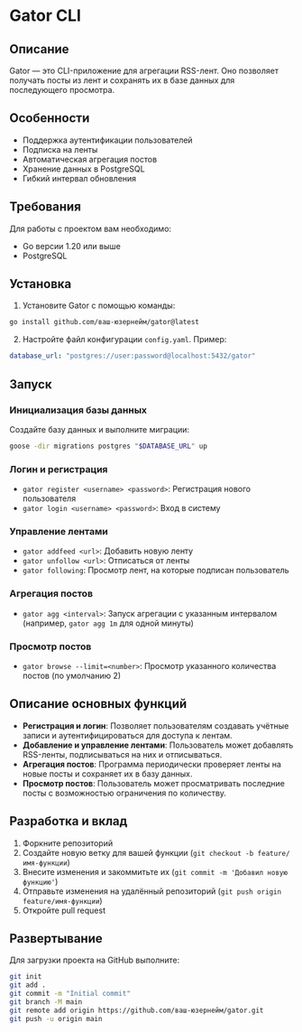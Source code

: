 # Gator CLI

## Описание
Gator — это CLI-приложение для агрегации RSS-лент. Оно позволяет получать посты из лент и сохранять их в базе данных для последующего просмотра.

## Особенности
- Поддержка аутентификации пользователей
- Подписка на ленты
- Автоматическая агрегация постов
- Хранение данных в PostgreSQL
- Гибкий интервал обновления

## Требования

Для работы с проектом вам необходимо:
- Go версии 1.20 или выше
- PostgreSQL

## Установка

1. Установите Gator с помощью команды:

```bash
go install github.com/ваш-юзернейм/gator@latest
```

2. Настройте файл конфигурации `config.yaml`. Пример:

```yaml
database_url: "postgres://user:password@localhost:5432/gator"
```

## Запуск

### Инициализация базы данных

Создайте базу данных и выполните миграции:

```bash
goose -dir migrations postgres "$DATABASE_URL" up
```

### Логин и регистрация

- `gator register <username> <password>`: Регистрация нового пользователя
- `gator login <username> <password>`: Вход в систему

### Управление лентами

- `gator addfeed <url>`: Добавить новую ленту
- `gator unfollow <url>`: Отписаться от ленты
- `gator following`: Просмотр лент, на которые подписан пользователь

### Агрегация постов

- `gator agg <interval>`: Запуск агрегации с указанным интервалом (например, `gator agg 1m` для одной минуты)

### Просмотр постов

- `gator browse --limit=<number>`: Просмотр указанного количества постов (по умолчанию 2)

## Описание основных функций

- **Регистрация и логин**: Позволяет пользователям создавать учётные записи и аутентифицироваться для доступа к лентам.
- **Добавление и управление лентами**: Пользователь может добавлять RSS-ленты, подписываться на них и отписываться.
- **Агрегация постов**: Программа периодически проверяет ленты на новые посты и сохраняет их в базу данных.
- **Просмотр постов**: Пользователь может просматривать последние посты с возможностью ограничения по количеству.

## Разработка и вклад

1. Форкните репозиторий
2. Создайте новую ветку для вашей функции (`git checkout -b feature/имя-функции`)
3. Внесите изменения и закоммитьте их (`git commit -m 'Добавил новую функцию'`)
4. Отправьте изменения на удалённый репозиторий (`git push origin feature/имя-функции`)
5. Откройте pull request

## Развертывание

Для загрузки проекта на GitHub выполните:

```bash
git init
git add .
git commit -m "Initial commit"
git branch -M main
git remote add origin https://github.com/ваш-юзернейм/gator.git
git push -u origin main
```